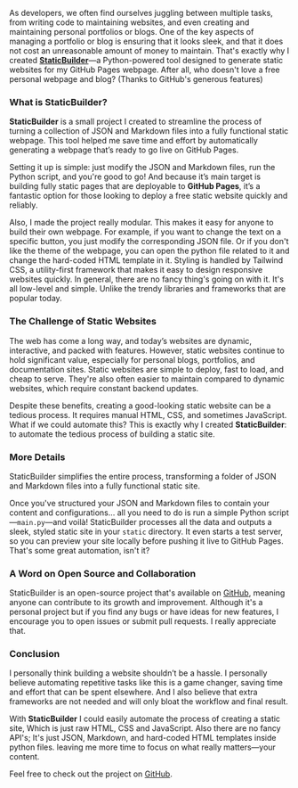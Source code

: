 As developers, we often find ourselves juggling between multiple tasks, from writing code to maintaining websites, and even creating and maintaining personal portfolios or blogs. One of the key aspects of managing a portfolio or blog is ensuring that it looks sleek, and that it does not cost an unreasonable amount of money to maintain. That's exactly why I created [**StaticBuilder**](https://github.com/IliyaBadri/StaticBuilder)—a Python-powered tool designed to generate static websites for my GitHub Pages webpage. After all, who doesn't love a free personal webpage and blog? (Thanks to GitHub's generous features)

### What is StaticBuilder?

**StaticBuilder** is a small project I created to streamline the process of turning a collection of JSON and Markdown files into a fully functional static webpage. This tool helped me save time and effort by automatically generating a webpage that’s ready to go live on GitHub Pages.

Setting it up is simple: just modify the JSON and Markdown files, run the Python script, and you're good to go! And because it’s main target is building fully static pages that are deployable to **GitHub Pages**, it’s a fantastic option for those looking to deploy a free static website quickly and reliably.

Also, I made the project really modular. This makes it easy for anyone to build their own webpage. For example, if you want to change the text on a specific button, you just modify the corresponding JSON file. Or if you don't like the theme of the webpage, you can open the python file related to it and change the hard-coded HTML template in it. Styling is handled by Tailwind CSS, a utility-first framework that makes it easy to design responsive websites quickly. In general, there are no fancy thing's going on with it. It's all low-level and simple. Unlike the trendy libraries and frameworks that are popular today.

### The Challenge of Static Websites

The web has come a long way, and today’s websites are dynamic, interactive, and packed with features. However, static websites continue to hold significant value, especially for personal blogs, portfolios, and documentation sites. Static websites are simple to deploy, fast to load, and cheap to serve. They're also often easier to maintain compared to dynamic websites, which require constant backend updates.

Despite these benefits, creating a good-looking static website can be a tedious process. It requires manual HTML, CSS, and sometimes JavaScript. What if we could automate this? This is exactly why I created **StaticBuilder**: to automate the tedious process of building a static site.

### More Details

StaticBuilder simplifies the entire process, transforming a folder of JSON and Markdown files into a fully functional static site.

Once you've structured your JSON and Markdown files to contain your content and configurations... all you need to do is run a simple Python script—`main.py`—and voilà! StaticBuilder processes all the data and outputs a sleek, styled static site in your `static` directory. It even starts a test server, so you can preview your site locally before pushing it live to GitHub Pages. That's some great automation, isn't it?

### A Word on Open Source and Collaboration

StaticBuilder is an open-source project that's available on [GitHub](https://github.com/IliyaBadri/StaticBuilder), meaning anyone can contribute to its growth and improvement. Although it's a personal project but if you find any bugs or have ideas for new features, I encourage you to open issues or submit pull requests. I really appreciate that.

### Conclusion

I personally think building a website shouldn’t be a hassle. I personally believe automating repetitive tasks like this is a game changer, saving time and effort that can be spent elsewhere. And I also believe that extra frameworks are not needed and will only bloat the workflow and final result. 

With **StaticBuilder** I could easily automate the process of creating a static site, Which is just raw HTML, CSS and JavaScript. Also there are no fancy API's; It's just JSON, Markdown, and hard-coded HTML templates inside python files.  leaving me more time to focus on what really matters—your content.

Feel free to check out the project on [GitHub](https://github.com/IliyaBadri/StaticBuilder).
